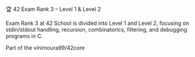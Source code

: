 🏆 42 Exam Rank 3 – Level 1 & Level 2

Exam Rank 3 at 42 School is divided into Level 1 and Level 2, focusing on stdin/stdout handling, recursion, combinatorics, filtering, and debugging programs in C.

Part of the vinimoura99/42core
